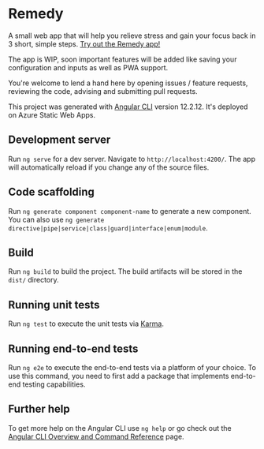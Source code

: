 # Remedy

A small web app that will help you relieve stress and gain your focus back in 3 short, simple steps.
[Try out the Remedy app!](https://remedy.shmool.me/)

The app is WIP, soon important features will be added like saving your configuration and inputs as well as PWA support.

You're welcome to lend a hand here by opening issues / feature requests, reviewing the code, advising and submitting pull requests.

This project was generated with [Angular CLI](https://github.com/angular/angular-cli) version 12.2.12.
It's deployed on Azure Static Web Apps.

## Development server

Run `ng serve` for a dev server. Navigate to `http://localhost:4200/`. The app will automatically reload if you change any of the source files.

## Code scaffolding

Run `ng generate component component-name` to generate a new component. You can also use `ng generate directive|pipe|service|class|guard|interface|enum|module`.

## Build

Run `ng build` to build the project. The build artifacts will be stored in the `dist/` directory.

## Running unit tests

Run `ng test` to execute the unit tests via [Karma](https://karma-runner.github.io).

## Running end-to-end tests

Run `ng e2e` to execute the end-to-end tests via a platform of your choice. To use this command, you need to first add a package that implements end-to-end testing capabilities.

## Further help

To get more help on the Angular CLI use `ng help` or go check out the [Angular CLI Overview and Command Reference](https://angular.io/cli) page.
